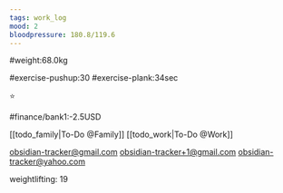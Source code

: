 ```yaml
---
tags: work_log
mood: 2
bloodpressure: 180.8/119.6
---
```


#weight:68.0kg

#exercise-pushup:30
#exercise-plank:34sec


⭐

#finance/bank1:-2.5USD

[[todo_family|To-Do @Family]]
[[todo_work|To-Do @Work]]

obsidian-tracker@gmail.com
obsidian-tracker+1@gmail.com
obsidian-tracker@yahoo.com

weightlifting: 19

